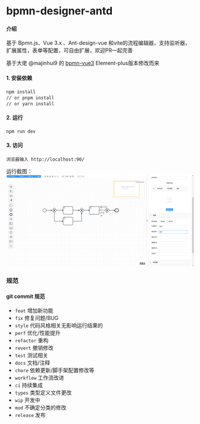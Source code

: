# bpmn-designer-antd

#### 介绍
基于 Bpmn.js、Vue 3.x 、Ant-design-vue 和vite的流程编辑器，支持监听器，扩展属性，表单等配置，可自由扩展，欢迎PR一起完善

基于大佬 @majinhui9 的 [bpmn-vue3](https://github.com/majinhui9/bpmn-vue3) Element-plus版本修改而来


#### 1. 安装依赖

```shell
npm install
// or pnpm install
// or yarn install
```

#### 2. 运行

```shell
npm run dev
```
#### 3. 访问

```shell
浏览器输入 http://localhost:90/
```

运行截图：
![](./docs/img.png)

### 规范

#### git commit 规范

- `feat` 增加新功能
- `fix` 修复问题/BUG
- `style` 代码风格相关无影响运行结果的
- `perf` 优化/性能提升
- `refactor` 重构
- `revert` 撤销修改
- `test` 测试相关
- `docs` 文档/注释
- `chore` 依赖更新/脚手架配置修改等
- `workflow` 工作流改进
- `ci` 持续集成
- `types` 类型定义文件更改
- `wip` 开发中
- `mod` 不确定分类的修改
- `release` 发布
